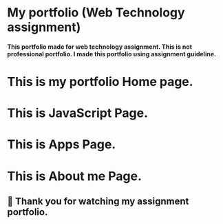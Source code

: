 # My  portfolio (Web Technology assignment)
#### This portfolio made for web technology assignment. This is not professional portfolio. I made this portfolio using assignment guideline.

# This is my portfolio Home page.

#  This is JavaScript Page.

#  This is Apps Page.

# This is About me Page.

## 🤝 Thank you for watching my assignment portfolio.
